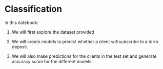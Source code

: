 # Classification

In this notebook:

1. We will first explore the dataset provided

2. We will create models to predict whether a client will subscribe to a term deposit.

3. We will also make predictions for the clients in the test set and generate accuracy score for the different models.
